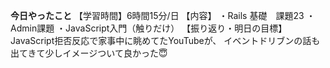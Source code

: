 **今日やったこと**
【学習時間】6時間15分/日
【内容】
・Rails 基礎　課題23
・Admin課題
・JavaScript入門（触りだけ）
【振り返り・明日の目標】
JavaScript拒否反応で家事中に眺めてたYouTubeが、
イベントドリブンの話も出てきて少しイメージついて良かった😇